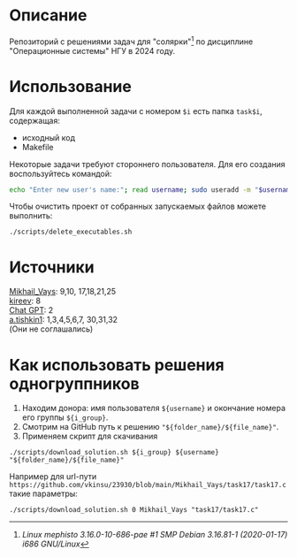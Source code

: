 # Описание
Репозиторий с решениями задач для "солярки"[^1] по дисциплине "Операционные системы" НГУ в 2024 году.

[^1]:*Linux mephisto 3.16.0-10-686-pae #1 SMP Debian 3.16.81-1 (2020-01-17) i686 GNU/Linux*

# Использование
Для каждой выполненной задачи с номером `$i` есть папка `task$i`, содержащая:
 + исходный код
 + Makefile

Некоторые задачи требуют стороннего пользователя. Для его создания воспользуйтесь командой:
```bash
echo "Enter new user's name:"; read username; sudo useradd -m "$username"
```
Чтобы очистить проект от собранных запускаемых файлов можете выполнить:
```
./scripts/delete_executables.sh
```

# Источники
[Mikhail_Vays](https://github.com/vkinsu/23930/tree/main/Mikhail_Vays): 9,10, 17,18,21,25   
[kireev](https://github.com/vkinsu/23930/tree/main/kireev): 8   
[Chat GPT](https://chatgpt.com): 2   
[a.tishkin1](https://github.com/vkinsu/23933/tree/main/a.tishkin1): 1,3,4,5,6,7, 30,31,32    
(Они не соглашались)

# Как использовать решения одногруппников
1. Находим донора: имя пользователя `${username}` и окончание номера его группы `${i_group}`.
2. Смотрим на GitHub путь к решению `"${folder_name}/${file_name}"`.
3. Применяем скрипт для скачивания
```
./scripts/download_solution.sh ${i_group} ${username} "${folder_name}/${file_name}"
```
Например для url-пути `https://github.com/vkinsu/23930/blob/main/Mikhail_Vays/task17/task17.c` такие параметры:
```
./scripts/download_solution.sh 0 Mikhail_Vays "task17/task17.c"
```
